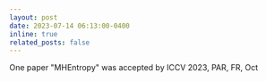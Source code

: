 ```yaml
---
layout: post
date: 2023-07-14 06:13:00-0400
inline: true
related_posts: false
---
```

One paper "MHEntropy" was accepted by ICCV 2023, PAR, FR, Oct
